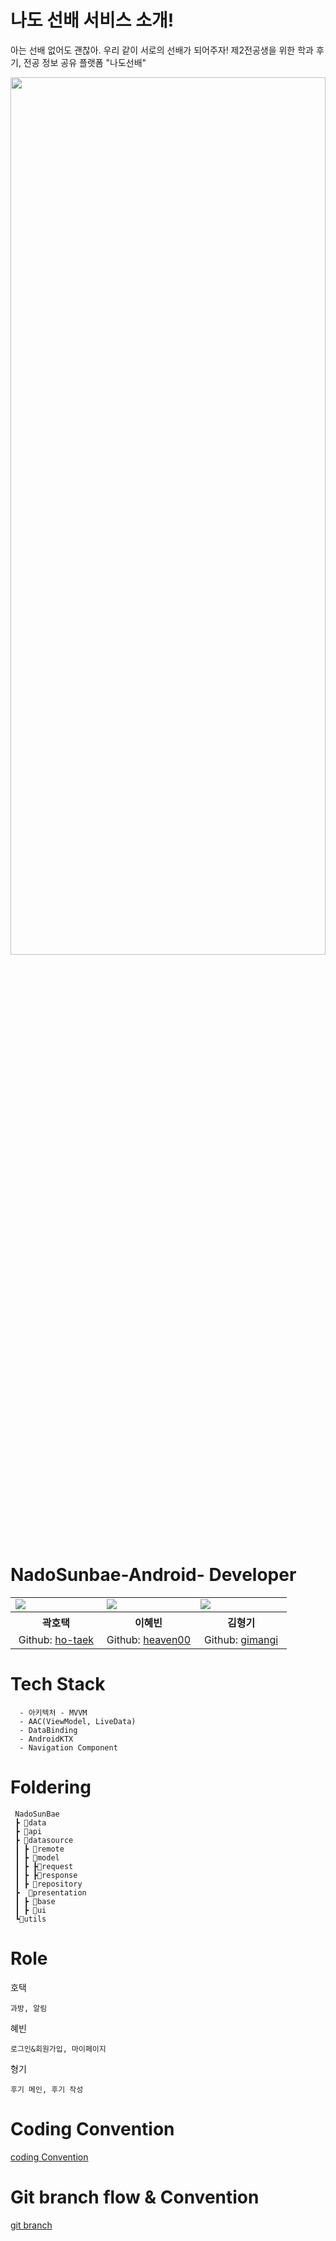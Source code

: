 # 나도 선배 서비스 소개!
아는 선배 없어도 괜찮아. 우리 같이 서로의 선배가 되어주자!
제2전공생을 위한 학과 후기, 전공 정보 공유 플랫폼 "나도선배"


<img src = "https://user-images.githubusercontent.com/71322949/148937261-620b59c0-02fa-4205-a193-de388878db23.jpg" width = 100%, height=60%/>



# NadoSunbae-Android- Developer

<table align="center" style = "table-layout: auto; width: 100%; table-layout: fixed;">
  <colgroup>
    <col style="width:33%"/>
    <col style="width:34%"/>
    <col style="width:33%"/>
  </colgroup>
  <tr>
    <td>
      <img src= "https://user-images.githubusercontent.com/71322949/148933402-b714e01c-393d-4450-800c-0313bbeb72d5.jpg"/> 
    </td>
    <td>
      <img src="https://user-images.githubusercontent.com/71322949/148933479-ea7fd417-e7c7-4d6a-b636-d56e79fc2f1f.jpg"/> 
    </td>
    <td>
      <img src="https://user-images.githubusercontent.com/71322949/148933633-3d4271d1-9378-4a1b-9be5-eec87e49753c.jpg"/> 
    </td>
  </tr>
  <tr>
    <th align="center">곽호택</th>
    <th align="center">이혜빈</th>
    <th align="center">김형기</th>
  </tr>
  <tr>
    <td align="center">
     Github: <a href="https://github.com/ho-taek">ho-taek</a>
    </td>
    <td align="center">
     Github: <a href="https://github.com/lhb8106">heaven00</a>
    </td>
    <td align="center">
     Github: <a href="https://github.com/gimangi">gimangi</a>
    </td>
  </tr>
</table>


# Tech Stack
```
  - 아키텍처 - MVVM
  - AAC(ViewModel, LiveData)
  - DataBinding
  - AndroidKTX
  - Navigation Component
```


# Foldering
```
 NadoSunBae
 ┣ 📂data
 ┣ 📂api
 ┣ 📂datasource
 ┃ ┣ 📂remote
 ┃ ┣ 📂model
 ┃ ┣ ┣📂request
 ┃ ┣ ┣📂response
 ┃ ┣ 📂repository
 ┣  📂presentation
 ┃ ┣ 📂base
 ┃ ┣ 📂ui
 ┗📂utils
 ```
 
 # Role
 
 호택
 ```
 과방, 알림
 ```
 
 혜빈
 ```
 로그인&회원가입, 마이페이지
 ```
 형기
 ```
 후기 메인, 후기 작성
 ```
 
 # Coding Convention
 <a href="https://www.notion.so/nadosunbae/Coding-Convention-daa6331444274f4e80ece3a0f474ff6c"> coding Convention</a>
  
 # Git branch flow & Convention
 <a href="https://www.notion.so/nadosunbae/Git-Convention-44921c4f461646cda913c8169db61cf1"> git branch</a>
   
  
    
